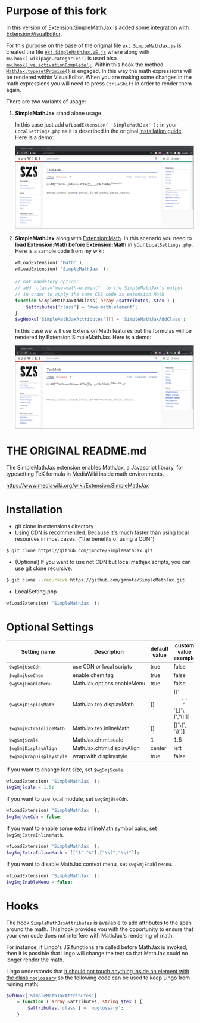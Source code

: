 # Purpose of this fork 

In this version of [Extension:SimpleMathJax](https://www.mediawiki.org/wiki/Extension:SimpleMathJax) is added some integration with [Extension:VisualEditor](https://www.mediawiki.org/wiki/Extension:VisualEditor).

For this purpose on the base of the original file [`ext.SimpleMathJax.js`](resources/ext.SimpleMathJax.js) is created the file [`ext.SimpleMathJax.VE.js`](resources/ext.SimpleMathJax.VE.js) where along with `mw.hook('wikipage.categories')` is used also [`mw.hook('ve.activationComplete')`](https://www.mediawiki.org/wiki/VisualEditor/Gadgets#Running_code_after_VisualEditor_is_activated). Within this hook the method [`MathJax.typesetPromise()`](http://docs.mathjax.org/en/latest/web/typeset.html) is engaged. 
In this way the math expressions will be rendered within VisualEditor. When you are making some changes in the math expressions you will need to press `Ctrl`+`Shift` in order to render them again.

There are two variants of usage:

1. **SimpleMathJax** stand alone usage.

    In this case just add `wfLoadExtension( 'SimpleMathJax' );` in your `LocalSettings.php` as it is described in the original [installation guide](#Installation). Here is a demo:

	![MediaWiki:InternalWhitelist Example](.readme-images/SimpleMathJax-Stand-Alone.gif)

2. **SimpleMathJax** along with [Extension:Math](https://www.mediawiki.org/wiki/Extension:Math). In this scenario you need to **load Extension:Math before Extension:Math** in your `LocalSettings.php`. Here is a sample code from my wiki:

	```php
	wfLoadExtension( 'Math' );
	wfLoadExtension( 'SimpleMathJax' );

	// not mandatory option: 
	// add `class="mwe-math-element"` to the SimpleMathJax's output
	// in order to apply the same CSS code as extension Math
	function SimpleMathJaxAddClass( array &$attributes, $tex ) {
        $attributes['class'] = 'mwe-math-element'; 
	}
	$wgHooks['SimpleMathJaxAttributes'][] = 'SimpleMathJaxAddClass';
	```

	In this case we will use Extension:Math features but the formulas will be rendered by Extension:SimpleMathJax. Here is a demo:

	![MediaWiki:InternalWhitelist Example](.readme-images/SimpleMathJax-Along-With-Math.gif)

# THE ORIGINAL README.md

The SimpleMathJax extension enables MathJax, a Javascript library, for typesetting TeX formula in MediaWiki inside math environments.

https://www.mediawiki.org/wiki/Extension:SimpleMathJax


# Installation
* git clone in extensions directory
* Using CDN is recommended. Because it's much faster than using local resources in most cases. ("the benefits of using a CDN")
```Bash
$ git clone https://github.com/jmnote/SimpleMathJax.git
```

* (Optional) If you want to use not CDN but local mathjax scripts, you can use git clone recursive.
```Bash
$ git clone --recursive https://github.com/jmnote/SimpleMathJax.git
```

* LocalSetting.php
```PHP
wfLoadExtension( 'SimpleMathJax' );
```

# Optional Settings
| Setting name             | Description                      | default value | custom value example        |
| ------------------------ | -------------------------------- | ------------- | --------------------------- |
| `$wgSmjUseCdn`           | use CDN or local scripts         | true          | false                       |
| `$wgSmjUseChem`          | enable chem tag                  | true          | false                       |
| `$wgSmjEnableMenu`       | MathJax.options.enableMenu       | true          | false                       |
| `$wgSmjDisplayMath`      | MathJax.tex.displayMath          | []            | [['$$','$$'],['\\[','\\]']] |
| `$wgSmjExtraInlineMath`  | MathJax.tex.inlineMath           | []            | [['\\(', '\\)']]            |
| `$wgSmjScale`            | MathJax.chtml.scale              | 1             | 1.5                         |
| `$wgSmjDisplayAlign`     | MathJax.chtml.displayAlign       | center        | left                        |
| `$wgSmjWrapDisplaystyle` | wrap with displaystyle           | true          | false                       |

If you want to change font size, set `$wgSmjScale`.
```PHP
wfLoadExtension( 'SimpleMathJax' );
$wgSmjScale = 1.5;
```

If you want to use local module, set `$wgSmjUseCdn`.
```PHP
wfLoadExtension( 'SimpleMathJax' );
$wgSmjUseCdn = false;
```

If you want to enable some extra inlineMath symbol pairs, set `$wgSmjExtraInlineMath`.
```PHP
wfLoadExtension( 'SimpleMathJax' );
$wgSmjExtraInlineMath = [["$","$"],["\\(","\\)"]];
```

If you want to disable MathJax context menu, set `$wgSmjEnableMenu`.
```PHP
wfLoadExtension( 'SimpleMathJax' );
$wgSmjEnableMenu = false;
```

# Hooks
The hook `SimpleMathJaxAttributes` is available to add attributes to the span around the math. This hook provides you with the opportunity to ensure that your own code does not interfere with MathJax's rendering of math.

For instance, if Lingo's JS functions are called before MathJax is invoked, then it is possible that Lingo will change the text so that MathJax could no longer render the math.

Lingo understands that [it should not touch anything inside an element with the class `noglossary`](https://www.mediawiki.org/wiki/Extension:Lingo#Excluding_text_from_markup) so the following code can be used to keep Lingo from ruining math:
```PHP
$wfHook['SimpleMathJaxAttributes']
	= function ( array &attributes, string $tex ) {
		$attributes['class'] = 'noglossary';
	}
```
